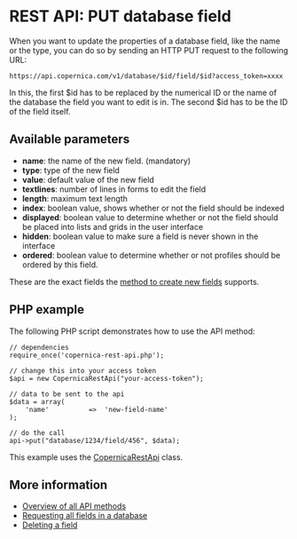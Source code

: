 # REST API: PUT database field

When you want to update the properties of a database field, like the name or the type, you can do so by sending an HTTP PUT request to the following URL:

`https://api.copernica.com/v1/database/$id/field/$id?access_token=xxxx`

In this, the first $id has to be replaced by the numerical ID or the name of the database the field you want to edit is in. The second $id has to be the ID of the field itself.

## Available parameters

- **name**: the name of the new field. (mandatory)
- **type**: type of the new field
- **value**: default value of the new field
- **textlines**: number of lines in forms to edit the field
- **length**: maximum text length
- **index**: boolean value, shows whether or not the field should be indexed
- **displayed**: boolean value to determine whether or not the field should be placed into lists and grids in the user interface
- **hidden**: boolean value to make sure a field is never shown in the interface
- **ordered**: boolean value to determine whether or not profiles should be ordered by this field.

These are the exact fields the [method to create new fields](rest-post-database-fields) supports.

## PHP example
The following PHP script demonstrates how to use the API method:

    // dependencies
    require_once('copernica-rest-api.php');

    // change this into your access token
    $api = new CopernicaRestApi("your-access-token");

    // data to be sent to the api
    $data = array(
        'name'          =>  'new-field-name'
    );

    // do the call
    api->put("database/1234/field/456", $data);

This example uses the [CopernicaRestApi](rest-php) class.

## More information
- [Overview of all API methods](rest-api)
- [Requesting all fields in a database](rest-get-database-fields)
- [Deleting a field](rest-delete-database-field)

